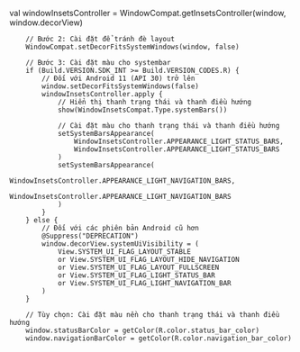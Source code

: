 val windowInsetsController = WindowCompat.getInsetsController(window, window.decorView)

        // Bước 2: Cài đặt để tránh đè layout
        WindowCompat.setDecorFitsSystemWindows(window, false)

        // Bước 3: Cài đặt màu cho systembar
        if (Build.VERSION.SDK_INT >= Build.VERSION_CODES.R) {
            // Đối với Android 11 (API 30) trở lên
            window.setDecorFitsSystemWindows(false)
            windowInsetsController.apply {
                // Hiển thị thanh trạng thái và thanh điều hướng
                show(WindowInsetsCompat.Type.systemBars())
                
                // Cài đặt màu cho thanh trạng thái và thanh điều hướng
                setSystemBarsAppearance(
                    WindowInsetsController.APPEARANCE_LIGHT_STATUS_BARS,
                    WindowInsetsController.APPEARANCE_LIGHT_STATUS_BARS
                )
                setSystemBarsAppearance(
                    WindowInsetsController.APPEARANCE_LIGHT_NAVIGATION_BARS,
                    WindowInsetsController.APPEARANCE_LIGHT_NAVIGATION_BARS
                )
            }
        } else {
            // Đối với các phiên bản Android cũ hơn
            @Suppress("DEPRECATION")
            window.decorView.systemUiVisibility = (
                View.SYSTEM_UI_FLAG_LAYOUT_STABLE
                or View.SYSTEM_UI_FLAG_LAYOUT_HIDE_NAVIGATION
                or View.SYSTEM_UI_FLAG_LAYOUT_FULLSCREEN
                or View.SYSTEM_UI_FLAG_LIGHT_STATUS_BAR
                or View.SYSTEM_UI_FLAG_LIGHT_NAVIGATION_BAR
            )
        }

        // Tùy chọn: Cài đặt màu nền cho thanh trạng thái và thanh điều hướng
        window.statusBarColor = getColor(R.color.status_bar_color)
        window.navigationBarColor = getColor(R.color.navigation_bar_color)
